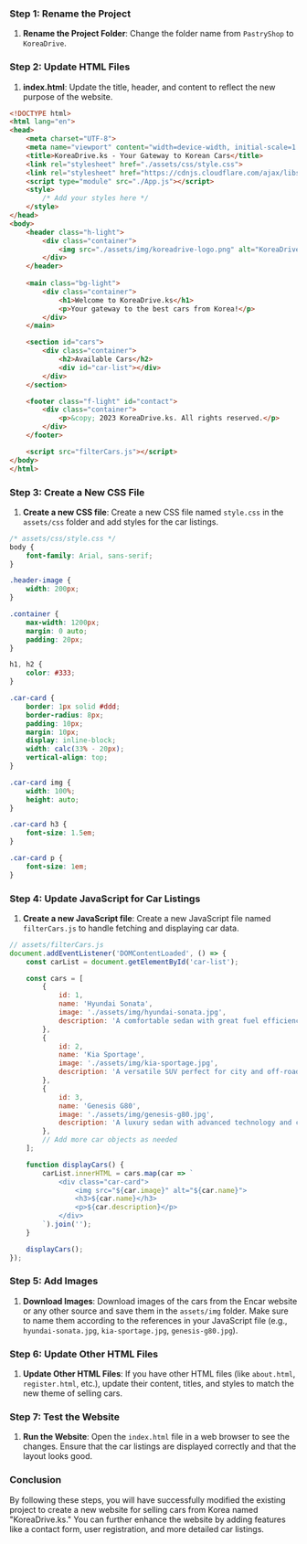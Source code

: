 ### Step 1: Rename the Project

1. **Rename the Project Folder**: Change the folder name from `PastryShop` to `KoreaDrive`.

### Step 2: Update HTML Files

1. **index.html**: Update the title, header, and content to reflect the new purpose of the website.

```html
<!DOCTYPE html>
<html lang="en">
<head>
    <meta charset="UTF-8">
    <meta name="viewport" content="width=device-width, initial-scale=1.0">
    <title>KoreaDrive.ks - Your Gateway to Korean Cars</title>
    <link rel="stylesheet" href="./assets/css/style.css">
    <link rel="stylesheet" href="https://cdnjs.cloudflare.com/ajax/libs/font-awesome/6.6.0/css/all.min.css" integrity="sha512-Kc323vGBEqzTmouAECnVceyQqyqdsSiqLQISBL29aUW4U/M7pSPA/gEUZQqv1cwx4OnYxTxve5UMg5GT6L4JJg==" crossorigin="anonymous" referrerpolicy="no-referrer" />
    <script type="module" src="./App.js"></script>
    <style>
        /* Add your styles here */
    </style>
</head>
<body>
    <header class="h-light">
        <div class="container">
            <img src="./assets/img/koreadrive-logo.png" alt="KoreaDrive" class="header-image" style="margin-top: 3px;"/>
        </div>
    </header>
    
    <main class="bg-light">
        <div class="container">
            <h1>Welcome to KoreaDrive.ks</h1>
            <p>Your gateway to the best cars from Korea!</p>
        </div>
    </main>

    <section id="cars">
        <div class="container">
            <h2>Available Cars</h2>
            <div id="car-list"></div>
        </div>
    </section>

    <footer class="f-light" id="contact">
        <div class="container">
            <p>&copy; 2023 KoreaDrive.ks. All rights reserved.</p>
        </div>
    </footer>

    <script src="filterCars.js"></script>
</body>
</html>
```

### Step 3: Create a New CSS File

1. **Create a new CSS file**: Create a new CSS file named `style.css` in the `assets/css` folder and add styles for the car listings.

```css
/* assets/css/style.css */
body {
    font-family: Arial, sans-serif;
}

.header-image {
    width: 200px;
}

.container {
    max-width: 1200px;
    margin: 0 auto;
    padding: 20px;
}

h1, h2 {
    color: #333;
}

.car-card {
    border: 1px solid #ddd;
    border-radius: 8px;
    padding: 10px;
    margin: 10px;
    display: inline-block;
    width: calc(33% - 20px);
    vertical-align: top;
}

.car-card img {
    width: 100%;
    height: auto;
}

.car-card h3 {
    font-size: 1.5em;
}

.car-card p {
    font-size: 1em;
}
```

### Step 4: Update JavaScript for Car Listings

1. **Create a new JavaScript file**: Create a new JavaScript file named `filterCars.js` to handle fetching and displaying car data.

```javascript
// assets/filterCars.js
document.addEventListener('DOMContentLoaded', () => {
    const carList = document.getElementById('car-list');

    const cars = [
        {
            id: 1,
            name: 'Hyundai Sonata',
            image: './assets/img/hyundai-sonata.jpg',
            description: 'A comfortable sedan with great fuel efficiency.',
        },
        {
            id: 2,
            name: 'Kia Sportage',
            image: './assets/img/kia-sportage.jpg',
            description: 'A versatile SUV perfect for city and off-road driving.',
        },
        {
            id: 3,
            name: 'Genesis G80',
            image: './assets/img/genesis-g80.jpg',
            description: 'A luxury sedan with advanced technology and comfort.',
        },
        // Add more car objects as needed
    ];

    function displayCars() {
        carList.innerHTML = cars.map(car => `
            <div class="car-card">
                <img src="${car.image}" alt="${car.name}">
                <h3>${car.name}</h3>
                <p>${car.description}</p>
            </div>
        `).join('');
    }

    displayCars();
});
```

### Step 5: Add Images

1. **Download Images**: Download images of the cars from the Encar website or any other source and save them in the `assets/img` folder. Make sure to name them according to the references in your JavaScript file (e.g., `hyundai-sonata.jpg`, `kia-sportage.jpg`, `genesis-g80.jpg`).

### Step 6: Update Other HTML Files

1. **Update Other HTML Files**: If you have other HTML files (like `about.html`, `register.html`, etc.), update their content, titles, and styles to match the new theme of selling cars.

### Step 7: Test the Website

1. **Run the Website**: Open the `index.html` file in a web browser to see the changes. Ensure that the car listings are displayed correctly and that the layout looks good.

### Conclusion

By following these steps, you will have successfully modified the existing project to create a new website for selling cars from Korea named "KoreaDrive.ks." You can further enhance the website by adding features like a contact form, user registration, and more detailed car listings.